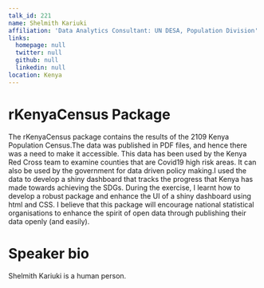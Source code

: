```yaml
---
talk_id: 221
name: Shelmith Kariuki
affiliation: 'Data Analytics Consultant: UN DESA, Population Division'
links:
  homepage: null
  twitter: null
  github: null
  linkedin: null
location: Kenya
---
```


# rKenyaCensus Package

The rKenyaCensus package contains the results of the 2109 Kenya Population Census.The data was published in PDF files, and hence there was a need to make it accessible. This data has been used by the Kenya Red Cross team to examine counties that are Covid19 high risk areas. It can also be used by the government for data driven policy making.I used the data to develop a shiny dashboard that tracks the progress that Kenya has made towards achieving the SDGs. During the exercise, I learnt how to develop a robust package and  enhance the UI of a shiny dashboard using html and CSS. I believe that this package will encourage national statistical organisations to enhance the spirit of open data through publishing their data openly (and easily).

# Speaker bio

Shelmith Kariuki is a human person.
